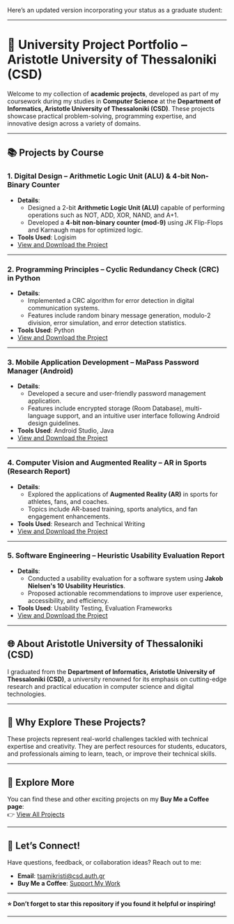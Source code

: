 Here’s an updated version incorporating your status as a graduate student:

---

# 🌟 University Project Portfolio – Aristotle University of Thessaloniki (CSD)  

Welcome to my collection of **academic projects**, developed as part of my coursework during my studies in **Computer Science** at the **Department of Informatics, Aristotle University of Thessaloniki (CSD)**. These projects showcase practical problem-solving, programming expertise, and innovative design across a variety of domains.

---

## 📚 Projects by Course  

### 1. **Digital Design – Arithmetic Logic Unit (ALU) & 4-bit Non-Binary Counter**  
   - **Details**:  
     - Designed a 2-bit **Arithmetic Logic Unit (ALU)** capable of performing operations such as NOT, ADD, XOR, NAND, and A+1.  
     - Developed a **4-bit non-binary counter (mod-9)** using JK Flip-Flops and Karnaugh maps for optimized logic.  
   - **Tools Used**: Logisim  
   - [View and Download the Project](https://buymeacoffee.com/tsamichrisj/e/334745)  

---

### 2. **Programming Principles – Cyclic Redundancy Check (CRC) in Python**  
   - **Details**:  
     - Implemented a CRC algorithm for error detection in digital communication systems.  
     - Features include random binary message generation, modulo-2 division, error simulation, and error detection statistics.  
   - **Tools Used**: Python  
   - [View and Download the Project](https://buymeacoffee.com/tsamichrisj/e/334741)  

---

### 3. **Mobile Application Development – MaPass Password Manager (Android)**  
   - **Details**:  
     - Developed a secure and user-friendly password management application.  
     - Features include encrypted storage (Room Database), multi-language support, and an intuitive user interface following Android design guidelines.  
   - **Tools Used**: Android Studio, Java  
   - [View and Download the Project](https://buymeacoffee.com/tsamichrisj/e/334735)  

---

### 4. **Computer Vision and Augmented Reality – AR in Sports (Research Report)**  
   - **Details**:  
     - Explored the applications of **Augmented Reality (AR)** in sports for athletes, fans, and coaches.  
     - Topics include AR-based training, sports analytics, and fan engagement enhancements.  
   - **Tools Used**: Research and Technical Writing  
   - [View and Download the Project](https://buymeacoffee.com/tsamichrisj/e/334537)  

---

### 5. **Software Engineering – Heuristic Usability Evaluation Report**  
   - **Details**:  
     - Conducted a usability evaluation for a software system using **Jakob Nielsen's 10 Usability Heuristics**.  
     - Proposed actionable recommendations to improve user experience, accessibility, and efficiency.  
   - **Tools Used**: Usability Testing, Evaluation Frameworks  
   - [View and Download the Project](https://buymeacoffee.com/tsamichrisj/e/334533)  

---

## 🌐 About Aristotle University of Thessaloniki (CSD)  
I graduated from the **Department of Informatics, Aristotle University of Thessaloniki (CSD)**, a university renowned for its emphasis on cutting-edge research and practical education in computer science and digital technologies.  

---

## 📢 Why Explore These Projects?  
These projects represent real-world challenges tackled with technical expertise and creativity. They are perfect resources for students, educators, and professionals aiming to learn, teach, or improve their technical skills.

---

## 🔗 Explore More  
You can find these and other exciting projects on my **Buy Me a Coffee page**:  
👉 [View All Projects](https://buymeacoffee.com/tsamichrisj/extras)  

---

## 📩 Let’s Connect!  
Have questions, feedback, or collaboration ideas? Reach out to me:  
- **Email**: [tsamikristi@csd.auth.gr](mailto:cami.kristi@icloud.com)  
- **Buy Me a Coffee**: [Support My Work](https://buymeacoffee.com/tsamichrisj)  

---

**⭐ Don’t forget to star this repository if you found it helpful or inspiring!**

--- 
